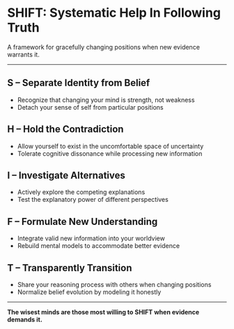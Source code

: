 # SHIFT: Systematic Help In Following Truth

A framework for gracefully changing positions when new evidence warrants it.

---

## **S – Separate Identity from Belief**
- Recognize that changing your mind is strength, not weakness
- Detach your sense of self from particular positions

## **H – Hold the Contradiction**
- Allow yourself to exist in the uncomfortable space of uncertainty
- Tolerate cognitive dissonance while processing new information

## **I – Investigate Alternatives**
- Actively explore the competing explanations
- Test the explanatory power of different perspectives

## **F – Formulate New Understanding**
- Integrate valid new information into your worldview
- Rebuild mental models to accommodate better evidence

## **T – Transparently Transition**
- Share your reasoning process with others when changing positions
- Normalize belief evolution by modeling it honestly

---

**The wisest minds are those most willing to SHIFT when evidence demands it.**
